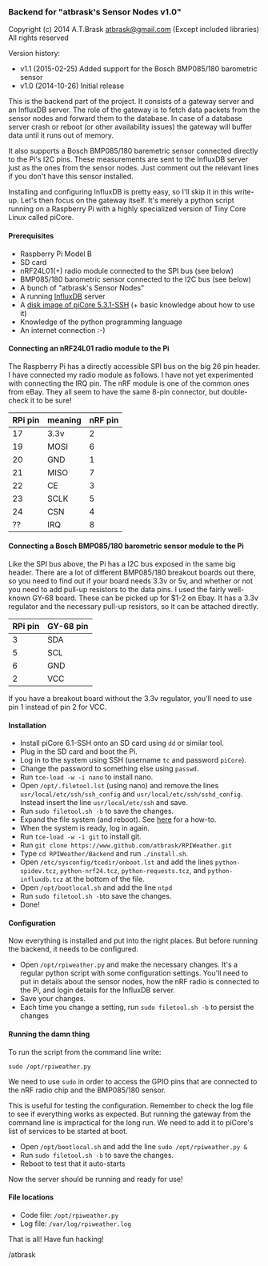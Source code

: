 ### Backend for "atbrask's Sensor Nodes v1.0"
Copyright (c) 2014 A.T.Brask <atbrask@gmail.com> (Except included libraries)
All rights reserved

Version history:
* v1.1 (2015-02-25) Added support for the Bosch BMP085/180 barometric sensor
* v1.0 (2014-10-26) Initial release

This is the backend part of the project. It consists of a gateway server and
an InfluxDB server. The role of the gateway is to fetch data packets from the
sensor nodes and forward them to the database. In case of a database server
crash or reboot (or other availability issues) the gateway will buffer data
until it runs out of memory.

It also supports a Bosch BMP085/180 baremetric sensor connected directly to
the Pi's I2C pins. These measurements are sent to the InfluxDB server just as
the ones from the sensor nodes. Just comment out the relevant lines if you
don't have this sensor installed.

Installing and configuring InfluxDB is pretty easy, so I'll skip it in this
write-up. Let's then focus on the gateway itself. It's merely a python script
running on a Raspberry Pi with a highly specialized version of Tiny Core Linux
called piCore.

#### Prerequisites
* Raspberry Pi Model B
* SD card
* nRF24L01(+) radio module connected to the SPI bus (see below)
* BMP085/180 barometric sensor connected to the I2C bus (see below)
* A bunch of "atbrask's Sensor Nodes"
* A running [InfluxDB](http://influxdb.com) server
* A [disk image of piCore 5.3.1-SSH](http://tinycorelinux.net/5.x/armv6/releases/5.3/piCore-5.3.1-SSH.zip) (+ basic knowledge about how to use it)
* Knowledge of the python programming language
* An internet connection :-)

#### Connecting an nRF24L01 radio module to the Pi
The Raspberry Pi has a directly accessible SPI bus on the big 26 pin header. I
have connected my radio module as follows. I have not yet experimented with
connecting the IRQ pin. The nRF module is one of the common ones from eBay.
They all seem to have the same 8-pin connector, but double-check it to be sure!

RPi pin | meaning | nRF pin
--------|---------|--------
17      | 3.3v    | 2
19      | MOSI    | 6
20      | GND     | 1
21      | MISO    | 7
22      | CE      | 3
23      | SCLK    | 5
24      | CSN     | 4
??      | IRQ     | 8

#### Connecting a Bosch BMP085/180 barometric sensor module to the Pi
Like the SPI bus above, the Pi has a I2C bus exposed in the same big header.
There are a lot of different BMP085/180 breakout boards out there, so you need
to find out if your board needs 3.3v or 5v, and whether or not you need to add
pull-up resistors to the data pins. I used the fairly well-known GY-68 board.
These can be picked up for $1-2 on Ebay. It has a 3.3v regulator and the
necessary pull-up resistors, so it can be attached directly.

RPi pin | GY-68 pin
--------|----------
3       | SDA
5       | SCL
6       | GND
2       | VCC

If you have a breakout board without the 3.3v regulator, you'll need to use
pin 1 instead of pin 2 for VCC.

#### Installation
* Install piCore 6.1-SSH onto an SD card using `dd` or similar tool.
* Plug in the SD card and boot the Pi.
* Log in to the system using SSH (username `tc` and password `piCore`).
* Change the password to something else using `passwd`.
* Run `tce-load -w -i nano` to install nano.
* Open `/opt/.filetool.lst` (using nano) and remove the lines `usr/local/etc/ssh/ssh_config` and `usr/local/etc/ssh/sshd_config`. Instead insert the line `usr/local/etc/ssh` and save.
* Run `sudo filetool.sh -b` to save the changes.
* Expand the file system (and reboot). See [here](http://www.maketecheasier.com/review-of-picore/) for a how-to.
* When the system is ready, log in again.
* Run `tce-load -w -i git` to install git.
* Run `git clone https://www.github.com/atbrask/RPIWeather.git`
* Type `cd RPIWeather/Backend` and run `./install.sh`.
* Open `/etc/sysconfig/tcedir/onboot.lst` and add the lines `python-spidev.tcz`, `python-nrf24.tcz`, `python-requests.tcz`, and `python-influxdb.tcz` at the bottom of the file.
* Open `/opt/bootlocal.sh` and add the line `ntpd`
* Run `sudo filetool.sh -b`to save the changes.
* Done!

#### Configuration
Now everything is installed and put into the right places. But before running 
the backend, it needs to be configured. 

* Open `/opt/rpiweather.py` and make the necessary changes. It's a regular python script with some configuration settings. You'll need to put in details about the sensor nodes, how the nRF radio is connected to the Pi, and login details for the InfluxDB server.
* Save your changes.
* Each time you change a setting, run `sudo filetool.sh -b` to persist the changes

#### Running the damn thing
To run the script from the command line write:

    sudo /opt/rpiweather.py


We need to use `sudo` in order to access the GPIO pins that are connected to
the nRF radio chip and the BMP085/180 sensor.

This is useful for testing the configuration. Remember to check the log file to
see if everything works as expected. But running the gateway from the command
line is impractical for the long run. We need to add it to piCore's list of 
services to be started at boot.

* Open `/opt/bootlocal.sh` and add the line `sudo /opt/rpiweather.py &`
* Run `sudo filetool.sh -b` to save the changes.
* Reboot to test that it auto-starts

Now the server should be running and ready for use!

#### File locations
* Code file: `/opt/rpiweather.py`
* Log file: `/var/log/rpiweather.log`

That is all! Have fun hacking!

/atbrask
